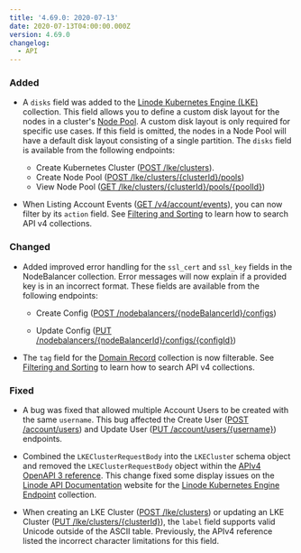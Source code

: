 ```yaml
---
title: '4.69.0: 2020-07-13'
date: 2020-07-13T04:00:00.000Z
version: 4.69.0
changelog:
  - API
---
```


### Added

- A `disks` field was added to the [Linode Kubernetes Engine (LKE)](https://www.linode.com/docs/api/linode-kubernetes-engine-lke/) collection. This field allows you to define a custom disk layout for the nodes in a cluster's [Node Pool](https://www.linode.com/docs/api/linode-kubernetes-engine-lke/). A custom disk layout is only required for specific use cases. If this field is omitted, the nodes in a Node Pool will have a default disk layout consisting of a single partition. The `disks` field is available from the following endpoints:

    - Create Kubernetes Cluster ([POST /lke/clusters](https://www.linode.com/docs/api/linode-kubernetes-engine-lke/)).
    - Create Node Pool ([POST /lke/clusters/{clusterId}/pools](https://www.linode.com/docs/api/linode-kubernetes-engine-lke/))
    - View Node Pool ([GET /lke/clusters/{clusterId}/pools/{poolId}](https://www.linode.com/docs/api/linode-kubernetes-engine-lke/))

- When Listing Account Events ([GET /v4/account/events](https://www.linode.com/docs/api/account/)), you can now filter by its `action` field. See [Filtering and Sorting](/api/v4/#filtering-and-sorting) to learn how to search API v4 collections.

### Changed

- Added improved error handling for the `ssl_cert` and `ssl_key` fields in the NodeBalancer collection. Error messages will now explain if a provided key is in an incorrect format. These fields are available from the following endpoints:

  - Create Config ([POST /nodebalancers/{nodeBalancerId}/configs](https://developers.linode.com/api/v4/nodebalancers-node-balancer-id-configs/#post))

  - Update Config ([PUT /nodebalancers/{nodeBalancerId}/configs/{configId}](https://developers.linode.com/api/v4/nodebalancers-node-balancer-id-configs-config-id/#put))

- The `tag` field for the [Domain Record](https://www.linode.com/docs/api/domains/) collection is now filterable. See [Filtering and Sorting](/api/v4/#filtering-and-sorting) to learn how to search API v4 collections.

### Fixed

- A bug was fixed that allowed multiple Account Users to be created with the same `username`. This bug affected the Create User ([POST /account/users](https://www.linode.com/docs/api/account/)) and Update User ([PUT /account/users/{username}](https://www.linode.com/docs/api/account/)) endpoints.

- Combined the `LKEClusterRequestBody` into the `LKECluste`r schema object and removed the `LKEClusterRequestBody` object within the [APIv4 OpenAPI 3 reference](https://github.com/linode/linode-api-docs). This change fixed some display issues on the [Linode API Documentation](https://developers.linode.com/api/v4) website for the [Linode Kubernetes Engine Endpoint](https://www.linode.com/docs/api/linode-kubernetes-engine-lke/) collection.

- When creating an LKE Cluster ([POST /lke/clusters](https://www.linode.com/docs/api/linode-kubernetes-engine-lke/)) or updating an LKE Cluster ([PUT /lke/clusters/{clusterId}](https://www.linode.com/docs/api/linode-kubernetes-engine-lke/)), the `label` field supports valid Unicode outside of the ASCII table. Previously, the APIv4 reference listed the incorrect character limitations for this field.
